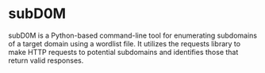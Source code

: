 # subD0M
subD0M is a Python-based command-line tool for enumerating subdomains of a target domain using a wordlist file. It utilizes the requests library to make HTTP requests to potential subdomains and identifies those that return valid responses.
